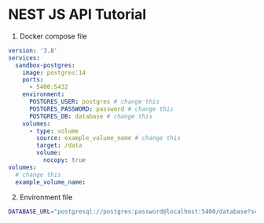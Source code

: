 # NEST JS API Tutorial

1. Docker compose file

```yaml
version: '3.8'
services:
  sandbox-postgres:
    image: postgres:14
    ports:
      - 5400:5432
    environment:
      POSTGRES_USER: postgres # change this
      POSTGRES_PASSWORD: password # change this
      POSTGRES_DB: database # change this
    volumes:
      - type: volume
        source: example_volume_name # change this
        target: /data
        volume:
          nocopy: true
volumes:
  # change this
  example_volume_name:
```

2. Environment file

```bash
DATABASE_URL="postgresql://postgres:password@localhost:5400/database?schema=public"
```
